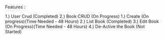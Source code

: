 Features :

1.) User Crud (Completed)
2.) Book CRUD (On Progress)
    1.) Create (On progress)(Time Needed - 48 Hours)
    2.) List Book (Completed)
    3.) Edit Book (On Progress)(Time Needed - 48 Hours)
    4.) De-Active the Book (Not Started)
